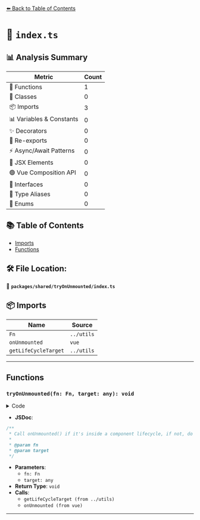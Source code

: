 [⬅️ Back to Table of Contents](../../../index.md)

# 📄 `index.ts`

## 📊 Analysis Summary

| Metric | Count |
|--------|-------|
| 🔧 Functions | 1 |
| 🧱 Classes | 0 |
| 📦 Imports | 3 |
| 📊 Variables & Constants | 0 |
| ✨ Decorators | 0 |
| 🔄 Re-exports | 0 |
| ⚡ Async/Await Patterns | 0 |
| 💠 JSX Elements | 0 |
| 🟢 Vue Composition API | 0 |
| 📐 Interfaces | 0 |
| 📑 Type Aliases | 0 |
| 🎯 Enums | 0 |

## 📚 Table of Contents

- [Imports](#imports)
- [Functions](#functions)

## 🛠️ File Location:
📂 **`packages/shared/tryOnUnmounted/index.ts`**

## 📦 Imports

| Name | Source |
|------|--------|
| `Fn` | `../utils` |
| `onUnmounted` | `vue` |
| `getLifeCycleTarget` | `../utils` |


---

## Functions

### `tryOnUnmounted(fn: Fn, target: any): void`

<details><summary>Code</summary>

```ts
export function tryOnUnmounted(fn: Fn, target?: any) {
  const instance = getLifeCycleTarget(target)
  if (instance)
    onUnmounted(fn, target)
}
```
</details>

- **JSDoc**:
```ts
/**
 * Call onUnmounted() if it's inside a component lifecycle, if not, do nothing
 *
 * @param fn
 * @param target
 */
```

- **Parameters**:
  - `fn: Fn`
  - `target: any`
- **Return Type**: `void`
- **Calls**:
  - `getLifeCycleTarget (from ../utils)`
  - `onUnmounted (from vue)`

---